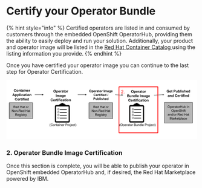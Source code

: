 # Certify your Operator Bundle

{% hint style="info" %}
Certified operators are listed in and consumed by customers through the embedded OpenShift OperatorHub, providing them the ability to easily deploy and run your solution. Additionally, your product and operator image will be listed in the [Red Hat Container Catalog ](https://catalog.redhat.com)using the listing information you provide.‌&#x20;
{% endhint %}

Once you have certified your operator image you can continue to the last step for Operator Certification.&#x20;

![](../../.gitbook/assets/workflow2.png)

### 2. Operator Bundle Image Certification&#x20;

Once this section is complete, you will be able to publish your operator in OpenShift embedded OperatorHub and, if desired, the Red Hat Marketplace powered by IBM.&#x20;
